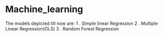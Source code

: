 # Machine_learning

The models depicted till now are:
1 . Simple linear Regression
2 . Multiple Linear Regression(OLS)
3 . Random Forest Regression
